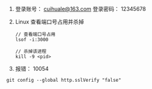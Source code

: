 1. 登录账号： cuihuale@163.com
   登录密码： 12345678



2. Linux 查看端口号占用并杀掉

   ```
   // 查看端口号占用
   lsof -i:3000
   
   // 杀掉该进程
   kill -9 <pid>
   ```

3.  报错： 10054

   ```
   git config --global http.sslVerify "false"
   ```

   


